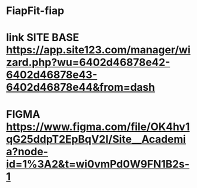 # FiapFit-fiap
# link SITE BASE https://app.site123.com/manager/wizard.php?wu=6402d46878e42-6402d46878e43-6402d46878e44&from=dash
# FIGMA https://www.figma.com/file/OK4hv1qG25ddpT2EpBqV2I/Site__Academia?node-id=1%3A2&t=wi0vmPd0W9FN1B2s-1

